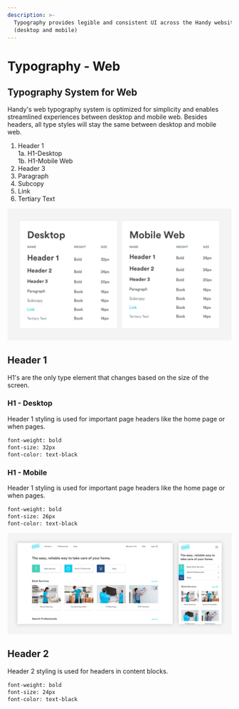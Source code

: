 ```yaml
---
description: >-
  Typography provides legible and consistent UI across the Handy website
  (desktop and mobile)
---
```


# Typography - Web

## Typography System for Web

Handy's web typography system is optimized for simplicity and enables streamlined experiences between desktop and mobile web. Besides headers, all type styles will stay the same between desktop and mobile web.

1. Header 1  
1a. H1-Desktop  
1b. H1-Mobile Web  
2. Header 3  
3. Paragraph  
4. Subcopy  
5. Link  
6. Tertiary Text

![](.gitbook/assets/web-typography.png)

## Header 1

H1's are the only type element that changes based on the size of the screen.

### H1 - Desktop

Header 1 styling is used for important page headers like the home page or when pages.

```text
font-weight: bold
font-size: 32px
font-color: text-black
```

### H1 - Mobile

Header 1 styling is used for important page headers like the home page or when pages.

```text
font-weight: bold
font-size: 26px
font-color: text-black
```

![](.gitbook/assets/header-1.png)

## Header 2

Header 2 styling is used for headers in content blocks.

```text
font-weight: bold
font-size: 24px
font-color: text-black
```

